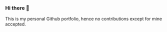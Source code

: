 ### Hi there 👋

This is my personal Github portfolio, hence no contributions except for mine accepted.
